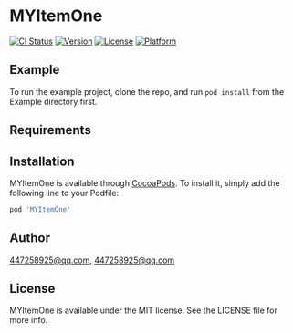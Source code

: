 # MYItemOne

[![CI Status](https://img.shields.io/travis/447258925@qq.com/MYItemOne.svg?style=flat)](https://travis-ci.org/447258925@qq.com/MYItemOne)
[![Version](https://img.shields.io/cocoapods/v/MYItemOne.svg?style=flat)](https://cocoapods.org/pods/MYItemOne)
[![License](https://img.shields.io/cocoapods/l/MYItemOne.svg?style=flat)](https://cocoapods.org/pods/MYItemOne)
[![Platform](https://img.shields.io/cocoapods/p/MYItemOne.svg?style=flat)](https://cocoapods.org/pods/MYItemOne)

## Example

To run the example project, clone the repo, and run `pod install` from the Example directory first.

## Requirements

## Installation

MYItemOne is available through [CocoaPods](https://cocoapods.org). To install
it, simply add the following line to your Podfile:

```ruby
pod 'MYItemOne'
```

## Author

447258925@qq.com, 447258925@qq.com

## License

MYItemOne is available under the MIT license. See the LICENSE file for more info.
